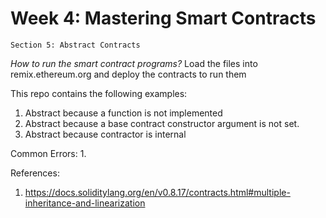 # Week 4: Mastering Smart Contracts
    Section 5: Abstract Contracts

*How to run the smart contract programs?*
Load the files into remix.ethereum.org and deploy the contracts to run them

This repo contains the following examples:

1. Abstract because a function is not implemented
2. Abstract because a base contract constructor argument is not set.
3. Abstract because contractor is internal


Common Errors:
1.

References:
1. https://docs.soliditylang.org/en/v0.8.17/contracts.html#multiple-inheritance-and-linearization
